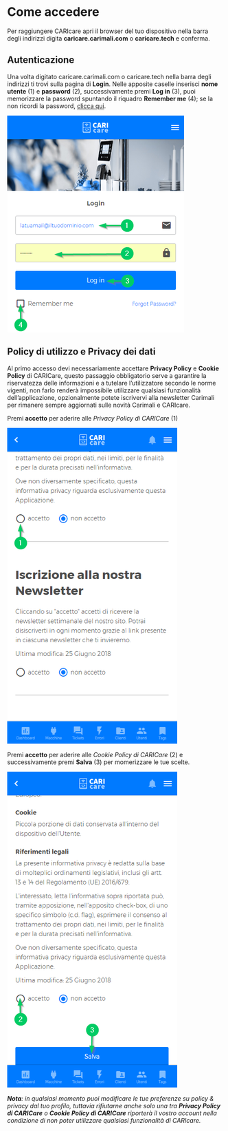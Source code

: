 # Come accedere

Per raggiungere CARIcare apri il browser del tuo dispositivo nella barra degli indirizzi digita **caricare.carimali.com** o **caricare.tech** e conferma.

## Autenticazione

Una volta digitato caricare.carimali.com o caricare.tech nella barra degli indirizzi ti trovi sulla pagina di **Login**.
Nelle apposite caselle inserisci **nome utente** (1) e **password** (2), successivamente premi **Log in** (3), puoi memorizzare la password  spuntando il riquadro **Remember me** (4); se la non ricordi la password, [clicca qui](https://carimali.github.io/wiki/#/docs-it/recover-password).

<kbd>![Login](_images/login-1.png)</kbd>

## Policy di utilizzo e Privacy dei dati

Al primo accesso devi necessariamente accettare **Privacy Policy** e **Cookie Policy** di CARICare, questo passaggio obbligatorio serve a garantire la riservatezza delle informazioni e a tutelare l’utilizzatore secondo le norme vigenti, non farlo renderà impossibile utilizzare qualsiasi funzionalità dell’applicazione, opzionalmente potete iscrivervi alla newsletter Carimali per rimanere sempre aggiornati sulle novità Carimali e CARIcare.

Premi **accetto** per aderire alle *Privacy Policy di CARICare* (1)

<kbd>![Policy](_images/policy_privacy_1.png)</kbd>


Premi **accetto** per aderire alle *Cookie Policy di CARICare* (2) e successivamente premi **Salva** (3) per momerizzare le tue scelte.

<kbd>![Cookie](_images/policy_privacy_2.png)</kbd>

***Nota**: in qualsiasi momento puoi modificare le tue preferenze su policy & privacy dal tuo profilo, tuttavia rifiutarne anche solo una tra **Privacy Policy di CARICare** o **Cookie Policy di CARICare** riporterà il vostro account nella condizione di non poter utilizzare qualsiasi funzionalità di CARIcare.*








